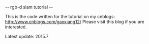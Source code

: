 -- rgb-d slam tutorial --

This is the code written for the tutorial on my cnblogs:
    http://www.cnblogs.com/gaoxiang12/
    Please visit this blog if you are interested.

Latest update: 2015.7


